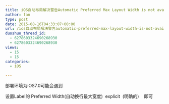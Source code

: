```yaml
---
title: iOS自动布局解决警告Automatic Preferred Max Layout Width is not available on iOS versions prior to 8.0
author: fan
type: post
date: 2015-08-16T04:33:07+00:00
url: /ios自动布局解决警告automatic-preferred-max-layout-width-is-not-available-on-ios-versions-prior-to-8-0/
duoshuo_thread_id:
  - 6278603324690268930
  - 6278603324690268930
views:
  - 15
  - 15
categories:
  - iOS

---
```

<p class="p1">
  <span class="s1">部署环境为iOS7.0可能会遇到</span>
</p>

<p class="p1">
  <span class="s1">设置Label的 Preferred Width(自动换行最大宽度) &nbsp;explicit &nbsp;(明确的) &nbsp; &nbsp;即可</span>
</p>